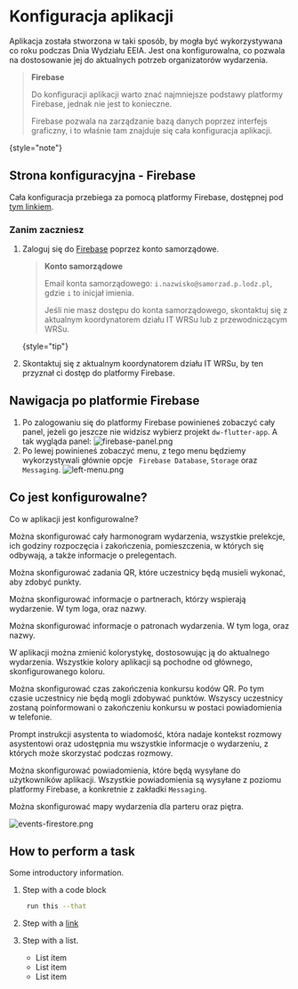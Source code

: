# Konfiguracja aplikacji

Aplikacja została stworzona w taki sposób, by mogła być wykorzystywana co roku podczas Dnia Wydziału EEIA. Jest ona
konfigurowalna, co pozwala na dostosowanie jej do aktualnych potrzeb organizatorów wydarzenia.

> **Firebase**
>
> Do konfiguracji aplikacji warto znać najmniejsze podstawy platformy Firebase, jednak nie jest to konieczne.
>
> Firebase pozwala na zarządzanie bazą danych poprzez interfejs graficzny, i to właśnie tam znajduje się cała
> konfiguracja aplikacji.
>
{style="note"}

## Strona konfiguracyjna - Firebase

Cała konfiguracja przebiega za pomocą platformy Firebase, dostępnej
pod [tym linkiem](https://console.firebase.google.com/u/0/project/dw-flutter-app/overview).

### Zanim zaczniesz

1. Zaloguj się do [Firebase](https://console.firebase.google.com/u/0/project/dw-flutter-app/overview) poprzez konto
   samorządowe.
   > **Konto samorządowe**
   >
   > Email konta samorządowego: `i.nazwisko@samorzad.p.lodz.pl`, gdzie `i` to inicjał imienia.
   >
   > Jeśli nie masz dostępu do konta samorządowego, skontaktuj się z aktualnym koordynatorem działu IT WRSu lub z
   przewodniczącym WRSu.
   >
   {style="tip"}

2. Skontaktuj się z aktualnym koordynatorem działu IT WRSu, by ten przyznał ci dostęp do platformy Firebase.

## Nawigacja po platformie Firebase

1. Po zalogowaniu się do platformy Firebase powinieneś zobaczyć cały panel, jeżeli go jeszcze nie widzisz wybierz
   projekt `dw-flutter-app`. A tak wygląda panel:
   ![firebase-panel.png](firebase-panel.png)
2. Po lewej powinieneś zobaczyć menu, z tego menu będziemy wykorzystywali głównie opcje ` Firebase Database`, `Storage`
   oraz `Messaging`.
   ![left-menu.png](left-menu.png)

## Co jest konfigurowalne?

Co w aplikacji jest konfigurowalne?
<procedure title="📅 Harmonogram wydarzenia" id="harmonogram_wydarzenia">
   <p>
      Można skonfigurować cały harmonogram wydarzenia, wszystkie prelekcje, ich godziny rozpoczęcia i zakończenia, pomieszczenia, w których się odbywają, a także informacje o prelegentach.
   </p>
</procedure>

<procedure title="📷 Zadania QR" id="zadania_qr">
   <p>
      Można skonfigurować zadania QR, które uczestnicy będą musieli wykonać, aby zdobyć punkty.
   </p>
</procedure>

<procedure title="🤝 Partnerzy" id="partnerzy">
   <p>
        Można skonfigurować informacje o partnerach, którzy wspierają wydarzenie. W tym loga, oraz nazwy.
   </p>
</procedure>

<procedure title="🍀 Patroni" id="patroni">
   <p>
        Można skonfigurować informacje o patronach wydarzenia. W tym loga, oraz nazwy.
   </p>
</procedure>

<procedure title="🟦 Kolor aplikacji" id="kolor_aplikacji">
   <p>
      W aplikacji można zmienić kolorystykę, dostosowując ją do aktualnego wydarzenia. Wszystkie kolory aplikacji są pochodne od głównego, skonfigurowanego koloru.
   </p>
</procedure>

<procedure title="⏰ Czas końca konkursu kodów QR" id="czas_konca_konkursu">
   <p>
        Można skonfigurować czas zakończenia konkursu kodów QR. Po tym czasie uczestnicy nie będą mogli zdobywać punktów. Wszyscy uczestnicy zostaną poinformowani o zakończeniu konkursu w postaci powiadomienia w telefonie.
   </p>
</procedure>

<procedure title="✨ Prompt instrukcji asystenta" id="system_prompt">
   <p>
       Prompt instrukcji asystenta to wiadomość, która nadaje kontekst rozmowy asystentowi oraz udostępnia mu wszystkie informacje o wydarzeniu, z których może skorzystać podczas rozmowy.
   </p>
</procedure>

<procedure title="🔔 Powiadomienia" id="powiadomienia">
   <p>
       Można skonfigurować powiadomienia, które będą wysyłane do użytkowników aplikacji. Wszystkie powiadomienia są wysyłane z poziomu platformy Firebase, a konkretnie z zakładki <code>Messaging</code>.
   </p>
</procedure>

<procedure title="🗺️ Mapy wydarzenia" id="mapa_wydarzenia">
   <p>
      Można skonfigurować mapy wydarzenia dla parteru oraz piętra.
   </p>
</procedure>

![events-firestore.png](events-firestore.png)

## How to perform a task

Some introductory information.

1. Step with a code block

   ```bash
    run this --that
   ```

2. Step with a [link](https://www.jetbrains.com)

3. Step with a list.
    - List item
    - List item
    - List item